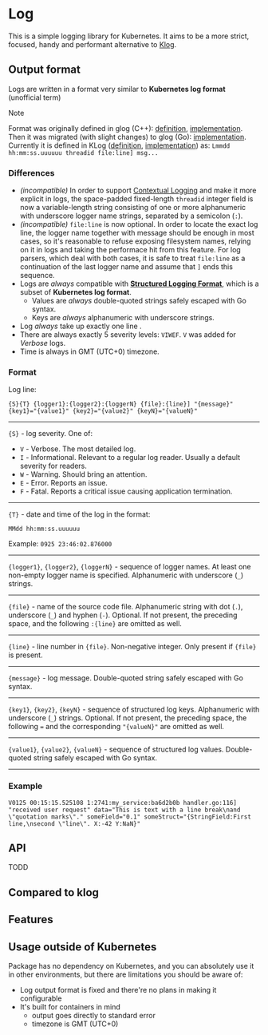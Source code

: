 # Log

This is a simple logging library for Kubernetes. It aims to be a more strict, focused, handy and performant alternative to [Klog](https://github.com/kubernetes/klog).

## Output format

Logs are written in a format very similar to **Kubernetes log format** (unofficial term)

> [!NOTE]
> Format was originally defined in glog (C++): [definition](https://github.com/google/glog/blob/master/src/glog/logging.h#L297), [implementation](https://github.com/google/glog/blob/master/src/logging.cc#L1617).
> Then it was migrated (with slight changes) to glog (Go): [implementation](https://github.com/golang/glog/blob/master/internal/logsink/logsink.go#L204).
> Currently it is defined in KLog ([definition](https://github.com/kubernetes/klog/blob/main/klog.go#L632), [implementation](https://github.com/kubernetes/klog/blob/main/internal/buffer/buffer.go#L117)) as: `Lmmdd hh:mm:ss.uuuuuu threadid file:line] msg...`

### Differences
 - *(incompatible)* In order to support [Contextual Logging](https://kubernetes.io/docs/concepts/cluster-administration/system-logs/#contextual-logging) and make it more explicit in logs, the space-padded fixed-length `threadid` integer field is now a variable-length string consisting of one or more alphanumeric with underscore logger name strings, separated by a semicolon (`:`).
 - *(incompatible)* `file:line` is now optional. In order to locate the exact log line, the logger name together with message should be enough in most cases, so it's reasonable to refuse exposing filesystem names, relying on it in logs and taking the performace hit from this feature. For log parsers, which deal with both cases, it is safe to treat `file:line` as a continuation of the last logger name and assume that `]` ends this sequence.
 - Logs are *always* compatible with **[Structured Logging Format](https://kubernetes.io/docs/concepts/cluster-administration/system-logs/#structured-logging)**, which is a subset of **Kubernetes log format**.
    - Values are *always* double-quoted strings safely escaped with Go syntax.
    - Keys are *always* alphanumeric with underscore strings.
 - Log *always* take up exactly one line .
 - There are always exactly 5 severity levels: `VIWEF`. `V` was added for *Verbose* logs.
 - Time is always in GMT (UTC+0) timezone.

### Format

Log line:
```
{S}{T} {logger1}:{logger2}:{loggerN} {file}:{line}] "{message}" {key1}="{value1}" {key2}="{value2}" {keyN}="{valueN}"
```

---

`{S}` - log severity. One of:
 - `V` - Verbose. The most detailed log.
 - `I` - Informational. Relevant to a regular log reader. Usually a default severity for readers.
 - `W` - Warning. Should bring an attention.
 - `E` - Error. Reports an issue.
 - `F` - Fatal. Reports a critical issue causing application termination.

---

`{T}` - date and time of the log in the format:

```
MMdd hh:mm:ss.uuuuuu
```

Example: `0925 23:46:02.876000`

---

`{logger1}`, `{logger2}`, `{loggerN}` - sequence of logger names. At least one non-empty logger name is specified. Alphanumeric with underscore (`_`) strings.

---

`{file}` - name of the source code file. Alphanumeric string with dot (`.`), underscore (`_`) and hyphen (`-`). Optional. If not present, the preceding space, and the following `:{line}` are omitted as well.

---

`{line}` - line number in `{file}`. Non-negative integer. Only present if `{file}` is present.

---

`{message}` - log message. Double-quoted string safely escaped with Go syntax.

---

`{key1}`, `{key2}`, `{keyN}` - sequence of structured log keys. Alphanumeric with underscore (`_`) strings. Optional. If not present, the preceding space, the following `=` and the corresponding `"{valueN}"` are omitted as well.

---

`{value1}`, `{value2}`, `{valueN}` - sequence of structured log values. Double-quoted string safely escaped with Go syntax.

---


### Example

```
V0125 00:15:15.525108 1:2741:my_service:ba6d2b0b handler.go:116] "received user request" data="This is text with a line break\nand \"quotation marks\"." someField="0.1" someStruct="{StringField:First line,\nsecond \"line\". X:-42 Y:NaN}"
```

## API

TODD

## Compared to klog

## Features

## Usage outside of Kubernetes

Package has no dependency on Kubernetes, and you can absolutely use it in other environments, but there are limitations you should be aware of:

 - Log output format is fixed and there're no plans in making it configurable
 - It's built for containers in mind
   - output goes directly to standard error
   - timezone is GMT (UTC+0)

